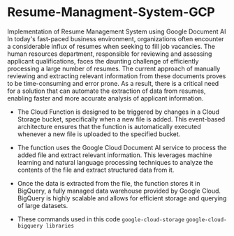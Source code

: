 # Resume-Managment-System-GCP
Implementation of Resume Management System using Google Document AI In today's fast-paced business environment, organizations often encounter a considerable influx of resumes when seeking to fill job vacancies. The human resources department, responsible for reviewing and assessing applicant qualifications, faces the daunting challenge of efficiently processing a large number of resumes. The current approach of manually reviewing and extracting relevant information from these documents proves to be time-consuming and error prone. As a result, there is a critical need for a solution that can automate the extraction of data from resumes, enabling faster and more accurate analysis of applicant information.

* The Cloud Function is designed to be triggered by changes in a Cloud Storage bucket, specifically when a new file is added. This event-based architecture ensures that the function is automatically executed whenever a new file is uploaded to the specified bucket.

* The function uses the Google Cloud Document AI service to process the added file and extract relevant information. This leverages machine learning and natural language processing techniques to analyze the contents of the file and extract structured data from it.

* Once the data is extracted from the file, the function stores it in BigQuery, a fully managed data warehouse provided by Google Cloud. BigQuery is highly scalable and allows for efficient storage and querying of large datasets.

* These commands used in this code
`google-cloud-storage` 
`google-cloud-bigquery libraries`
